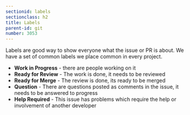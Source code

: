 ```yaml
---
sectionid: labels
sectionclass: h2
title: Labels
parent-id: git
number: 3053
---
```


Labels are good way to show everyone what the issue or PR is about. We have a set of common labels we place common in 
every project.

*  **Work in Progress** - there are people working on it
*  **Ready for Review** - The work is done, it needs to be reviewed
*  **Ready for Merge** - The review is done, its ready to be merged
*  **Question** - There are questions posted as comments in the issue, it needs to be answered to progress
*  **Help Required** - This issue has problems which require the help or involvement of another developer
